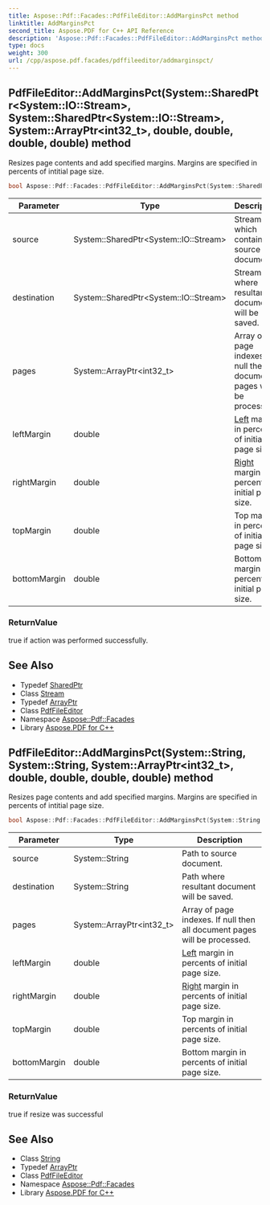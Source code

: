 ```yaml
---
title: Aspose::Pdf::Facades::PdfFileEditor::AddMarginsPct method
linktitle: AddMarginsPct
second_title: Aspose.PDF for C++ API Reference
description: 'Aspose::Pdf::Facades::PdfFileEditor::AddMarginsPct method. Resizes page contents and add specified margins. Margins are specified in percents of intitial page size in C++.'
type: docs
weight: 300
url: /cpp/aspose.pdf.facades/pdffileeditor/addmarginspct/
---
```

## PdfFileEditor::AddMarginsPct(System::SharedPtr\<System::IO::Stream\>, System::SharedPtr\<System::IO::Stream\>, System::ArrayPtr\<int32_t\>, double, double, double, double) method


Resizes page contents and add specified margins. Margins are specified in percents of intitial page size.

```cpp
bool Aspose::Pdf::Facades::PdfFileEditor::AddMarginsPct(System::SharedPtr<System::IO::Stream> source, System::SharedPtr<System::IO::Stream> destination, System::ArrayPtr<int32_t> pages, double leftMargin, double rightMargin, double topMargin, double bottomMargin)
```


| Parameter | Type | Description |
| --- | --- | --- |
| source | System::SharedPtr\<System::IO::Stream\> | Stream which contains source document. |
| destination | System::SharedPtr\<System::IO::Stream\> | Stream where resultant document will be saved. |
| pages | System::ArrayPtr\<int32_t\> | Array of page indexes. If null then all document pages will be processed. |
| leftMargin | double | [Left](../../../aspose.pdf/left/) margin in percents of initial page size. |
| rightMargin | double | [Right](../../../aspose.pdf/right/) margin in percents of initial page size. |
| topMargin | double | Top margin in percents of initial page size. |
| bottomMargin | double | Bottom margin in percents of initial page size. |

### ReturnValue

true if action was performed successfully.

## See Also

* Typedef [SharedPtr](../../../system/sharedptr/)
* Class [Stream](../../../system.io/stream/)
* Typedef [ArrayPtr](../../../system/arrayptr/)
* Class [PdfFileEditor](../)
* Namespace [Aspose::Pdf::Facades](../../)
* Library [Aspose.PDF for C++](../../../)
## PdfFileEditor::AddMarginsPct(System::String, System::String, System::ArrayPtr\<int32_t\>, double, double, double, double) method


Resizes page contents and add specified margins. Margins are specified in percents of intitial page size.

```cpp
bool Aspose::Pdf::Facades::PdfFileEditor::AddMarginsPct(System::String source, System::String destination, System::ArrayPtr<int32_t> pages, double leftMargin, double rightMargin, double topMargin, double bottomMargin)
```


| Parameter | Type | Description |
| --- | --- | --- |
| source | System::String | Path to source document. |
| destination | System::String | Path where resultant document will be saved. |
| pages | System::ArrayPtr\<int32_t\> | Array of page indexes. If null then all document pages will be processed. |
| leftMargin | double | [Left](../../../aspose.pdf/left/) margin in percents of initial page size. |
| rightMargin | double | [Right](../../../aspose.pdf/right/) margin in percents of initial page size. |
| topMargin | double | Top margin in percents of initial page size. |
| bottomMargin | double | Bottom margin in percents of initial page size. |

### ReturnValue

true if resize was successful

## See Also

* Class [String](../../../system/string/)
* Typedef [ArrayPtr](../../../system/arrayptr/)
* Class [PdfFileEditor](../)
* Namespace [Aspose::Pdf::Facades](../../)
* Library [Aspose.PDF for C++](../../../)
